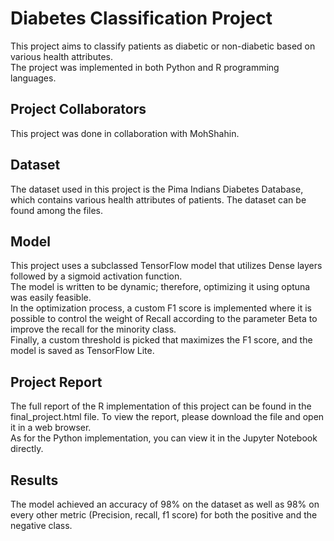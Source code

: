 # Diabetes Classification Project
This project aims to classify patients as diabetic or non-diabetic based on various health attributes.  
The project was implemented in both Python and R programming languages.

## Project Collaborators
This project was done in collaboration with MohShahin.

## Dataset
The dataset used in this project is the Pima Indians Diabetes Database, which contains various health attributes of patients. The dataset can be found among the files.

## Model
This project uses a subclassed TensorFlow model that utilizes Dense layers followed by a sigmoid activation function.  
The model is written to be dynamic; therefore, optimizing it using optuna was easily feasible.  
In the optimization process, a custom F1 score is implemented where it is possible to control the weight of Recall according to the parameter Beta to improve the recall for the 
minority class.  
Finally, a custom threshold is picked that maximizes the F1 score, and the model is saved as TensorFlow Lite.  

## Project Report
The full report of the R implementation of this project can be found in the final_project.html file. To view the report, please download the file and open it in a web browser.  
As for the Python implementation, you can view it in the Jupyter Notebook directly.

## Results
The model achieved an accuracy of 98% on the dataset as well as 98% on every other metric (Precision, recall, f1 score) for both the positive and the negative class.
